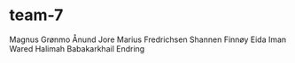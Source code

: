 # team-7

Magnus Grønmo
Ånund Jore
Marius Fredrichsen
Shannen Finnøy
Eida Iman Wared
Halimah Babakarkhail
Endring